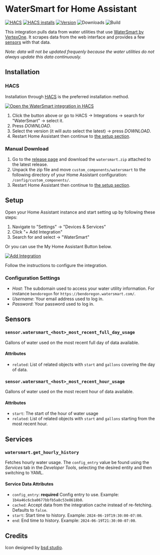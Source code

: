 # WaterSmart for Home Assistant

[![HACS](https://img.shields.io/badge/default-grey?logo=homeassistantcommunitystore&logoColor=white)][hacs-repo]
[![HACS installs](https://img.shields.io/github/downloads/wbyoung/watersmart/latest/total?label=installs&color=blue)][hacs-repo]
[![Version](https://img.shields.io/github/v/release/wbyoung/watersmart)][releases]
![Downloads](https://img.shields.io/github/downloads/wbyoung/watersmart/total)
![Build](https://img.shields.io/github/actions/workflow/status/wbyoung/watersmart/pytest.yml
)

This integration pulls data from water utilities that use [WaterSmart by VertexOne][vertexone].
It scrapes data from the web interface and provides a few [sensors](#sensors) with that data.

_Note: data will not be updated frequenly because the water utilities do not always update
this data continuously._

## Installation

### HACS

Installation through [HACS][hacs] is the preferred installation method.

[![Open the WaterSmart integration in HACS][hacs-badge]][hacs-open]

1. Click the button above or go to HACS &rarr; Integrations &rarr; search for
   "WaterSmart" &rarr; select it.
1. Press _DOWNLOAD_.
1. Select the version (it will auto select the latest) &rarr; press _DOWNLOAD_.
1. Restart Home Assistant then continue to [the setup section](#setup).

### Manual Download

1. Go to the [release page][releases] and download the `watersmart.zip` attached
   to the latest release.
1. Unpack the zip file and move `custom_components/watersmart` to the following
   directory of your Home Assistant configuration: `/config/custom_components/`.
1. Restart Home Assistant then continue to [the setup section](#setup).

## Setup

Open your Home Assistant instance and start setting up by following these steps:

1. Navigate to "Settings" &rarr; "Devices & Services"
1. Click "+ Add Integration"
1. Search for and select &rarr; "WaterSmart"

Or you can use the My Home Assistant Button below.

[![Add Integration](https://my.home-assistant.io/badges/config_flow_start.svg)][config-flow-start]

Follow the instructions to configure the integration.

### Configuration Settings

* _Host_: The subdomain used to access your water utility information. For instance
  `bendoregon`  for `https://bendoregon.watersmart.com/`.
* _Username_: Your email address used to log in.
* _Password_: Your password used to log in.

## Sensors

### `sensor.watersmart_<host>_most_recent_full_day_usage`

Gallons of water used on the most recent full day of data available.

#### Attributes

* `related`: List of related objects with `start` and `gallons` covering the day of data.


### `sensor.watersmart_<host>_most_recent_hour_usage`

Gallons of water used on the most recent hour of data available.

#### Attributes

* `start`: The start of the hour of water usage
* `related`: List of related objects with `start` and `gallons` starting from the most recent
  hour.

## Services

### `watersmart.get_hourly_history`

Fetches hourly water usage. The `config_entry` value be found using the _Services_ tab in the _Developer Tools_, selecting the desired entity and then switching to YAML.

#### Service Data Attributes

* `config_entry`: **required** Config entry to use. Example: `1b4a46c6cba0677bbfb5a8c53e8618b0`.
* `cached`: Accept data from the integration cache instead of re-fetching. Defaults to `false`.
* `start`: Start time to history. Example: `2024-06-19T19:30:00-07:00`.
* `end`: End time to history. Example: `2024-06-19T21:30:00-07:00`.


## Credits

Icon designed by [bsd studio][bsd-attribution].

[bsd-attribution]: https://thenounproject.com/creator/nesterenko.ruslan
[config-flow-start]: https://my.home-assistant.io/redirect/config_flow_start/?domain=watersmart
[hacs]: https://hacs.xyz/
[hacs-repo]: https://github.com/hacs/integration
[hacs-badge]: https://my.home-assistant.io/badges/hacs_repository.svg
[hacs-open]: https://my.home-assistant.io/redirect/hacs_repository/?owner=wbyoung&repository=watersmart&category=integration
[releases]: https://github.com/wbyoung/watersmart/releases
[vertexone]: https://www.vertexone.net/
